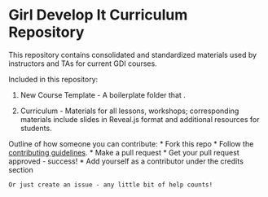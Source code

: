 # __Girl Develop It__ Curriculum Repository

This repository contains consolidated and standardized materials used by instructors and TAs for current GDI courses.

Included in this repository:
1. New Course Template - A boilerplate folder that .

2. Curriculum - Materials for all lessons, workshops; corresponding materials include slides in Reveal.js format and additional resources for students.

Outline of how someone you can contribute:
    * Fork this repo
    * Follow the [contributing guidelines]((https://github.com/girldevelopit/GDI-Master-Curriculum/blob/master/resources/contributing-guide.md)).
    * Make a pull request
    * Get your pull request approved - success!
    * Add yourself as a contributor under the credits section

    Or just create an issue - any little bit of help counts!